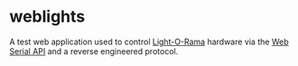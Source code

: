 # weblights

A test web application used to control [Light-O-Rama](http://www.lightorama.com) hardware via the [Web 
Serial API](https://developer.mozilla.org/en-US/docs/Web/API/Web_Serial_API) and a reverse engineered 
protocol.
